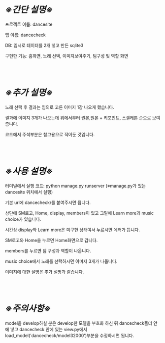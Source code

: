 # ***※간단 설명※***

프로젝트 이름: dancesite

앱 이름: dancecheck

DB: 임시로 데이터를 2개 넣고 만든 sqlite3

구현한 기능: 홈화면, 노래 선택, 이미지보여주기, 팀구성 및 역할 화면

<br/>
<br/>

# ***※추가 설명※***

노래 선택 후 결과는 임의로 고른 이미지 1장 나오게 했습니다.

결과에 이미지 3개가 나오는데 위에서부터 원본,원본 + 키포인트, 스켈레톤 순으로 보여줍니다.

코드에서 주석부분은 참고용으로 적어둔 것입니다.

<br/>
<br/>

# ***※사용 설명※***

터미널에서 실행 코드: python manage.py runserver
(※manage.py가 있는 dancesite 위치에서 실행)

기본 url에 dancecheck/를 붙여주시면 됩니다.

상단에 SM로고, Home, display, members이 있고 그밑에 Learn more과 music choice가 있습니다.

시간상 display와 Learn more은 미구현 상태여서 누르시면 에러가 뜹니다.

SM로고와 Home을 누르면 Home화면으로 갑니다.

members를 누르면 팀 구성과 역할이 나옵니다.

music choice에서 노래를 선택하시면 이미지 3개가 나옵니다.

이미지에 대한 설명은 추가 설명과 같습니다.

<br/>
<br/>

# ***※주의사항※***
model을 develop하실 분은 develop한 모델을 부호화 하신 뒤 dancecheck폴더 안에 넣고 dancecheck 안에 있는 view.py에서 load_model('dancecheck/model32000')부분을 수정하시면 됩니다.

<br/>
<br/>
